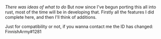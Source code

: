 *There _was_ ideas of what to do*
But now since I've begun porting this all into rust, most of the time will be in developing that.
Firstly all the features I did complete here, and then I'll think of additions.

Just for compatibility or not, if you wanna contact me the ID has changed:
FinnishArmy#1281
